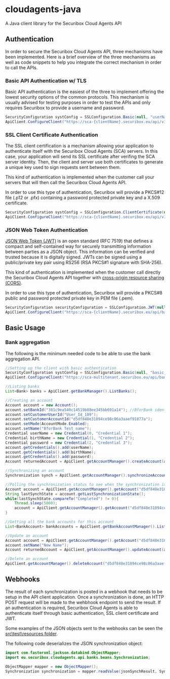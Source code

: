 # cloudagents-java
A Java client library for the Securibox Cloud Agents API

## Authentication
In order to secure the Securibox Cloud Agents API, three mechanisms have been implemented.
Here is a brief overview of the three mechanisms as well as code snippets to help you integrate the correct mechanism in order to call the APIs.

### Basic API Authentication w/ TLS
Basic API authentication is the easiest of the three to implement offering the lowest security options of the common protocols.
This mechanism is usually advised for testing purposes in order to test the APIs and only requires Securibox to provide a username and password.

```java
SecurityConfiguration systConfig = SSLConfiguration.Basic(null, "userName", "password");
ApiClient.ConfigureClient("https://sca-{clientName}.securibox.eu/api/v1",systConfig);
```


### SSL Client Certificate Authentication 
The SSL client certification is a mechanism allowing your application to authenticate itself with the Securibox Cloud Agents (SCA) servers. In this case, your application will send its SSL certificate after verifing the SCA server identity. Then, the client and server use both certificates to generate a unique key used to sign requests sent between them.

This kind of authentication is implemented when the customer call your servers that will then call the Securibox Cloud Agents API.

In order to use this type of authentication, Securibox will provide a PKCS#12 file (.p12 or .pfx) containing a password protected private key and a X.509 certificate.

```java
SecurityConfiguration systConfig = SSLConfiguration.ClientCertificate(null, "src/resources/{certificate-name}.p12", "{certificate-password}", "{certificate-private-key-password}");
ApiClient.ConfigureClient("https://sca-{clientName}.securibox.eu/api/v1",systConfig);
```
### JSON Web Token Authentication
[JSON Web Token (JWT)](https://jwt.io) is an open standard (RFC 7519) that defines a compact and self-contained way for securely transmitting information between parties as a JSON object. This information can be verified and trusted because it is digitally signed. JWTs can be signed using a public/private key pair using RS256 (RSA PKCS#1 signature with SHA-256).

This kind of authentication is implemented when the customer call directly the Securibox Cloud Agents API together with [cross-origin resource sharing (CORS)](https://en.wikipedia.org/wiki/Cross-origin_resource_sharing).

In order to use this type of authentication, Securibox will provide a PKCS#8 public and password protected private key in PEM file (.pem).
```java
SecurityConfiguration securityConfiguration = SSLConfiguration.JWT(null, "publicKey.pem","privateKey.pem",  "PrivateKeyPassword");
ApiClient.ConfigureClient("https://sca-{clientName}.securibox.eu/api/bankv1", securityConfiguration);
```
## Basic Usage
### Bank aggregation
The following is the minimum needed code to be able to use the bank aggregation API.
```java
//Setting up the client with basic authentication
SecurityConfiguration systConfig = SSLConfiguration.Basic(null, "basic_username", "basic_password");
ApiClient.ConfigureClient("https://sca-multitenant.securibox.eu/api/bankv1/", systConfig);

//Listing banks
List<Bank> banks = ApiClient.getBankManager().ListBanks();

//Creating an account
Account account = new Account(); 
account.setBankId("381c9ea540c14519b88ee345bb691a14"); //BforBank identifier
account.setCustomerUserId("User_Id_109");
account.setCustomerAccountId("d5df848e31894ce98c06a3aaef91877a");
account.setMode(AccountMode.Enabled);
account.setName("BforBank Test name");
Credential userName = new Credential(0, "Credential 1");
Credential birthName = new Credential(1, "Credential 2");
Credential password = new Credential(2, "Credential 3");
account.getCredentials().add(userName);
account.getCredentials().add(birthName);
account.getCredentials().add(password);
Account returnedAccount = ApiClient.getAccountManager().createAccount(account, false);

//Synchronizing an account
Synchronization synch = ApiClient.getAccountManager().synchronizeAccount("d5df848e31894ce98c06a3aaef91877a", false);

//Polling the synchronization status to see when the synchronization is completed
Account account = ApiClient.getAccountManager().getAccount("d5df848e31894ce98c06a3aaef91877a");
String lastSynchState = account.getLastSynchronizationState();
while(lastSynchState.compareTo("Completed") != 0){
	Thread.sleep(5000);
    account = ApiClient.getAccountManager().getAccount("d5df848e31894ce98c06a3aaef91877a");
}

//Getting all the bank accounts for this account
List<BankAccount> bankAccounts = ApiClient.getBankAccountManager().ListBankAccountsByAccount("d5df848e31894ce98c06a3aaef91877a");

//Update an account
Account account = ApiClient.getAccountManager().getAccount("d5df848e31894ce98c06a3aaef91877a");
account.setName("New Name");
Account returnedAccount = ApiClient.getAccountManager().updateAccount(account);

//Delete an account
ApiClient.getAccountManager().deleteAccount("d5df848e31894ce98c06a3aaef91877a");
```

## Webhooks
The result of each synchronization is posted in a webhook that needs to be setup in the API client application.
Once a synchronization is done, an HTTP POST request will be made to the wehbhook endpoint to send the result.
If an authentication is required, Securibox Cloud Agents is able to authenticate itself through basic authentication, SSL client certificate and JWT.

Some examples of the JSON objects sent to the webhooks can be seen the [src\test\resources folder](https://github.com/Securibox/cloudagents-java/tree/master/src/test/resources).

The following code deserializes the JSON synchronization object:
```java
import com.fasterxml.jackson.databind.ObjectMapper;
import eu.securibox.cloudagents.api.banks.beans.Synchronization;

ObjectMapper mapper = new ObjectMapper();
Synchronization synchronization = mapper.readValue(jsonSynchResult, Synchronization.class);
```
